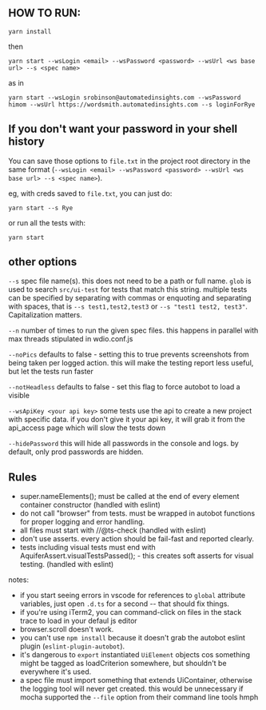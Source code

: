 ## HOW TO RUN:


``yarn install``

then

``yarn start --wsLogin <email> --wsPassword <password> --wsUrl <ws base url> --s <spec name>``

as in

``yarn start --wsLogin srobinson@automatedinsights.com --wsPassword himom --wsUrl https://wordsmith.automatedinsights.com --s loginForRye``

## If you don't want your password in your shell history
You can save those options to ``file.txt`` in the project root directory in the same format (``--wsLogin <email> --wsPassword <password> --wsUrl <ws base url> --s <spec name>``).

eg, with creds saved to ``file.txt``, you can just do:

``yarn start --s Rye``

or run all the tests with:

``yarn start``

## other options

``--s`` spec file name(s).  this does not need to be a path or full name.  ``glob`` is used to search ``src/ui-test`` for tests that match this string.  multiple tests can be specified by separating with commas or enquoting and separating with spaces, that is ``--s test1,test2,test3`` or ``--s "test1 test2, test3"``.  Capitalization matters.

``--n`` number of times to run the given spec files.  this happens in parallel with max threads stipulated in wdio.conf.js

``--noPics`` defaults to false - setting this to true prevents screenshots from being taken per logged action.  this will make the testing report less useful, but let the tests run faster

``--notHeadless`` defaults to false - set this flag to force autobot to load a visible

``--wsApiKey <your api key>`` some tests use the api to create a new project with specific data.  if you don't give it your api key, it will grab it from the api_access page which will slow the tests down

``--hidePassword``  this will hide all passwords in the console and logs.  by default, only prod passwords are hidden.


## Rules

*  super.nameElements(); must be called at the end of every element container constructor (handled with eslint)
*  do not call "browser" from tests.  must be wrapped in autobot functions for proper logging and error handling.
*  all files must start with //@ts-check (handled with eslint)
*  don't use asserts.  every action should be fail-fast and reported clearly.
*  tests including visual tests must end with AquiferAssert.visualTestsPassed(); - this creates soft asserts for visual testing.  (handled with eslint)


notes:

- if you start seeing errors in vscode for references to ``global`` attribute variables, just open ``.d.ts`` for a second -- that should fix things.
- if you're using iTerm2, you can command-click on files in the stack trace to load in your defaul js editor
- browser.scroll doesn't work.
- you can't use ``npm install`` because it doesn't grab the autobot eslint plugin (`eslint-plugin-autobot`). 
- it's dangerous to ``export`` instantiated ``UiElement`` objects cos something might be tagged as loadCriterion somewhere, but shouldn't be everywhere it's used.
- a spec file must import something that extends UiContainer, otherwise the logging tool will never get created.  this would be unnecessary if mocha supported the ``--file`` option from their command line tools hmph


 